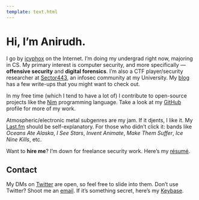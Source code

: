 ```yaml
---
template: text.html
---
```


# Hi, I’m Anirudh.

I go by [icyphox](https://www.startpage.com/do/search?query=icyphox) on the Internet. I’m doing my undergrad right now, majoring in CS. My primary interest is computer security, and more specifically — **offensive security** and **digital forensics**. I’m also a CTF player/security researcher at [Sector443](https://sector443.xyz), an infosec community at my University. My [blog](https://medium.com/@icyphox) has a few write-ups that you might want to check out.

In my free time (which I tend to have a lot of) I contribute to open-source projects like the [Nim](https://nim-lang.org) programming language. Take a look at my [GitHub](https://github.com/icyphox) profile for more of my work.

Atmospheric/electronic metal subgenres are my jam. If it djents, I like it. My [Last.fm](https://last.fm/user/Icyphox) should be self-explanatory. For those who didn’t click it: bands like _Oceans Ate Alaska_, _I See Stars_, _Invent Animate_, _Make Them Suffer_, _Ice Nine Kills_, etc.

Want to **hire me**? I’m down for freelance security work. Here’s my [résumé](https://x.icyphox.sh/resume.pdf).

## Contact

My DMs on [Twitter](https://twitter.com/icyphox) are open, so feel free to slide into them. Don’t use Twitter? Shoot me an [email](mailto:icyph0x@pm.me). If it’s something secret, here’s my [Keybase](https://keybase.io/icyphox).